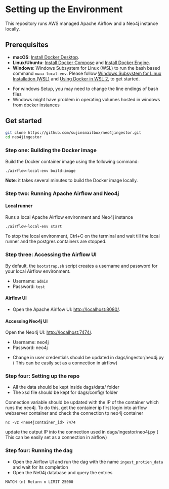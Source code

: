# Setting up the Environment

This repository runs AWS managed Apache Airflow and a Neo4j instance locally.

## Prerequisites

- **macOS**: [Install Docker Desktop](https://docs.docker.com/desktop/).
- **Linux/Ubuntu**: [Install Docker Compose](https://docs.docker.com/compose/install/) and [Install Docker Engine](https://docs.docker.com/engine/install/).
- **Windows**: Windows Subsystem for Linux (WSL) to run the bash based command `mwaa-local-env`. Please follow [Windows Subsystem for Linux Installation (WSL)](https://docs.docker.com/docker-for-windows/wsl/) and [Using Docker in WSL 2](https://code.visualstudio.com/blogs/2020/03/02/docker-in-wsl2), to get started.

* For windows Setup, you may need to change the line endings of bash files
* Windows might have problem in operating volumes hosted in windows from docker instances


## Get started

```bash
git clone https://github.com/sujinsmailbox/neo4jingestor.git
cd neo4jingestor
```

### Step one: Building the Docker image

Build the Docker container image using the following command:

```bash
./airflow-local-env build-image
```

**Note**: it takes several minutes to build the Docker image locally.

### Step two: Running Apache Airflow and Neo4j

#### Local runner

Runs a local Apache Airflow environment and Neo4j instance

```bash
./airflow-local-env start
```

To stop the local environment, Ctrl+C on the terminal and wait till the local runner and the postgres containers are stopped.

### Step three: Accessing the Airflow UI

By default, the `bootstrap.sh` script creates a username and password for your local Airflow environment.

- Username: `admin`
- Password: `test`

#### Airflow UI

- Open the Apache Airlfow UI: <http://localhost:8080/>.

#### Accessing Neo4j UI

Open the Neo4j UI: <http://localhost:7474/>.

- Username: neo4j
- Password: neo4j

* Change in user credentials should be updated in dags/ingestor/neo4j.py ( This can be easily set as a connection in airflow)

### Step four: Setting up the repo

* All the data should be kept inside dags/data/ folder
* The xsd file should be kept for dags/config/ folder

Connection variable should be updated with the IP of the container which runs the neo4j. To do this, get the container ip first 
login into airflow webserver container and check the connection tp neo4j container
```
nc -vz <neo4jcontainer_id> 7474
```
update the output IP into the connection used in dags/ingestor/neo4j.py ( This can be easily set as a connection in airflow)

### Step four: Running the dag

* Open the Airflow UI and run the dag with the name `ingest_protien_data` and wait for its completion
* Open the Ne04j database and query the entries

```
MATCH (n) Return n LIMIT 25000

```



